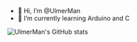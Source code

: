 - 👋 Hi, I’m @UlmerMan
- 🌱 I’m currently learning Arduino and C

![UlmerMan's GitHub stats](https://github-readme-stats.vercel.app/api?username=UlmerMan)

<!---
UlmerMan/UlmerMan is a ✨ special ✨ repository because its `README.md` (this file) appears on your GitHub profile.
You can click the Preview link to take a look at your changes.
--->
